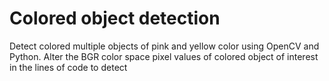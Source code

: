 # Colored object detection  
Detect colored multiple objects of pink and yellow color using OpenCV and Python.
Alter the BGR color space pixel values of colored object of interest in the lines of code to detect
